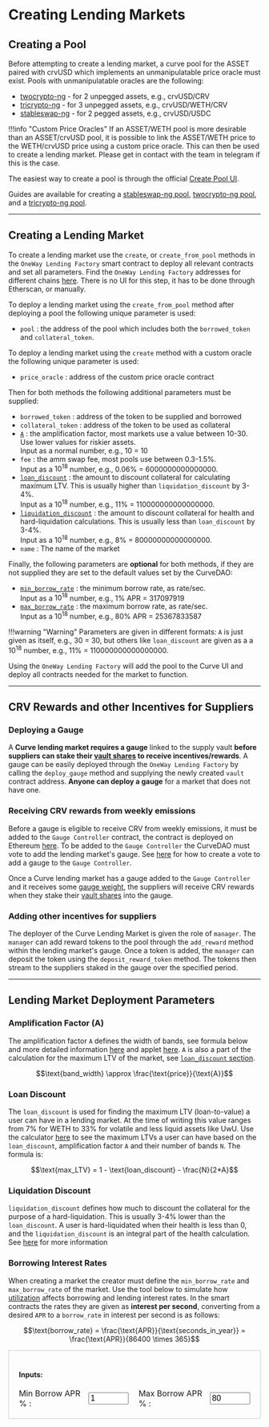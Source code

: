<h1>Creating Lending Markets</h1>

## **Creating a Pool**

Before attempting to create a lending market, a curve pool for the ASSET paired with crvUSD which implements an unmanipulatable price oracle must exist.   Pools with unmanipulatable oracles are the following:

 - [twocrypto-ng](https://docs.curve.fi/references/deployed-contracts/#twocrypto-ng) - for 2 unpegged assets, e.g., crvUSD/CRV
 - [tricrypto-ng](https://docs.curve.fi/references/deployed-contracts/#tricrypto-ng) - for 3 unpegged assets, e.g., crvUSD/WETH/CRV
 - [stableswap-ng](https://docs.curve.fi/references/deployed-contracts/#stableswap-ng) - for 2 pegged assets, e.g., crvUSD/USDC


!!!info "Custom Price Oracles" 
    If an ASSET/WETH pool is more desirable than an ASSET/crvUSD pool, it is possible to link the ASSET/WETH price to the WETH/crvUSD price using a custom price oracle.  This can then be used to create a lending market.  Please get in contact with the team in telegram if this is the case.

The easiest way to create a pool is through the official [Create Pool UI](https://curve.fi/#/ethereum/create-pool).

Guides are available for creating a [stableswap-ng pool](../factory-pools/creating-a-stableswap-ng-pool.md), [twocrypto-ng pool](../factory-pools/creating-a-twocrypto-ng-pool.md), and a [tricrypto-ng pool](../factory-pools/creating-a-tricrypto-ng-pool.md).

---

## **Creating a Lending Market**

To create a lending market use the `create`, or `create_from_pool` methods in the `OneWay Lending Factory` smart contract to deploy all relevant contracts and set all parameters.  Find the `OneWay Lending Factory` addresses for different chains [here](https://docs.curve.fi/references/deployed-contracts/#curve-lending).  There is no UI for this step, it has to be done through Etherscan, or manually.

To deploy a lending market using the `create_from_pool` method after deploying a pool the following unique parameter is used:

 - `pool` : the address of the pool which includes both the `borrowed_token` and `collateral_token`.

To deploy a lending market using the `create` method with a custom oracle the following unique parameter is used:

 - `price_oracle` : address of the custom price oracle contract

Then for both methods the following additional parameters must be supplied:

 - `borrowed_token` : address of the token to be supplied and borrowed
 - `collateral_token` : address of the token to be used as collateral
 - [`A`](#amplification-factor-a) : the amplification factor, most markets use a value between 10-30.  Use lower values for riskier assets.  
 Input as a normal number, e.g., 10 = 10
 - `fee` : the amm swap fee, most pools use between 0.3-1.5%.  
 Input as a $10^{18}$ number, e.g., 0.06% = 6000000000000000.
 - [`loan_discount`](#loan-discount) : the amount to discount collateral for calculating maximum LTV.  This is usually higher than `liquidation_discount` by 3-4%.  
 Input as a $10^{18}$ number, e.g., 11% = 110000000000000000.
 - [`liquidation_discount`](#liquidation-discount) : the amount to discount collateral for health and hard-liquidation calculations.  This is usually less than `loan_discount` by 3-4%.  
 Input as a $10^{18}$ number, e.g., 8% = 80000000000000000.
 - `name` : The name of the market

Finally, the following parameters are **optional** for both methods, if they are not supplied they are set to the default values set by the CurveDAO:

 - [`min_borrow_rate`](#borrowing-interest-rates) : the minimum borrow rate, as rate/sec.  
 Input as a $10^{18}$ number, e.g., 1% APR = 317097919
 - [`max_borrow_rate`](#borrowing-interest-rates) : the maximum borrow rate, as rate/sec.  
 Input as a $10^{18}$ number, e.g., 80% APR = 25367833587

!!!warning "Warning"
    Parameters are given in different formats: `A` is just given as itself, e.g., 30 = 30, but others like `loan_discount` are given as a a $10^{18}$ number, e.g., 11% = 110000000000000000.

Using the `OneWay Lending Factory` will add the pool to the Curve UI and deploy all contracts needed for the market to function.

---

## **CRV Rewards and other Incentives for Suppliers**

### **Deploying a Gauge**

A **Curve lending market requires a gauge** linked to the supply vault **before suppliers can stake their [vault shares](./overview.md#supply-vault-share-tokens) to receive incentives/rewards**.  A gauge can be easily deployed through the `OneWay Lending Factory` by calling the `deploy_gauge` method and supplying the newly created `vault` contract address.  **Anyone can deploy a gauge** for a market that does not have one.

### **Receiving CRV rewards from weekly emissions**

Before a gauge is eligible to receive CRV from weekly emissions, it must be added to the `Gauge Controller` contract, the contract is deployed on Ethereum [here](https://etherscan.io/address/0x2F50D538606Fa9EDD2B11E2446BEb18C9D5846bB).  To be added to the `Gauge Controller` the CurveDAO must vote to add the lending market's gauge.  See [here](../reward-gauges/creating-a-pool-gauge.md#submit-a-dao-vote) for how to create a vote to add a gauge to the `Gauge Controller`.

Once a Curve lending market has a gauge added to the `Gauge Controller` and it receives some [gauge weight](../reward-gauges/gauge-weights.md), the suppliers will receive CRV rewards when they stake their [vault shares](./overview.md#supply-vault-share-tokens) into the gauge.

### **Adding other incentives for suppliers**

The deployer of the Curve Lending Market is given the role of `manager`.  The `manager` can add reward tokens to the pool through the `add_reward` method within the lending market's gauge.  Once a token is added, the `manager` can deposit the token using the `deposit_reward_token` method.  The tokens then stream to the suppliers staked in the gauge over the specified period.

---

## **Lending Market Deployment Parameters**

### **Amplification Factor (A)**

The amplification factor `A` defines the width of bands, see formula below and more detailed information [here](../crvusd/loan-details.md#bands-n) and applet [here](../crvusd/loan-details.md#band-calculator).  `A` is also a part of the calculation for the maximum LTV of the market, see [`loan_discount` section](#loan-discount).

$$\text{band_width} \approx \frac{\text{price}}{\text{A}}$$

### **Loan Discount**

The `loan_discount` is used for finding the maximum LTV (loan-to-value) a user can have in a lending market.  At the time of writing this value ranges from 7% for WETH to 33% for volatile and less liquid assets like UwU.  Use the calculator [here](../crvusd/loan-details.md#loan-discount) to see the maximum LTVs a user can have based on the `loan_discount`, amplification factor `A` and their number of bands `N`.  The formula is:

$$\text{max_LTV} = 1 - \text{loan_discount} - \frac{N}{2*A}$$

### **Liquidation Discount**

`liquidation_discount` defines how much to discount the collateral for the purpose of a hard-liquidation.  This is usually 3-4% lower than the `loan_discount`.  A user is hard-liquidated when their health is less than 0, and the `liquidation_discount` is an integral part of the health calculation.  See [here](../crvusd/loan-details.md#loan-health) for more information

### **Borrowing Interest Rates**

When creating a market the creator must define the `min_borrow_rate` and `max_borrow_rate` of the market.  Use the tool below to simulate how [utilization](./overview.md#utilization-rate) affects borrowing and lending interest rates.  In the smart contracts the rates they are given as **interest per second**, converting from a desired `APR` to a `borrow_rate` in interest per second is as follows:

$$\text{borrow_rate} = \frac{\text{APR}}{\text{seconds_in_year}} = \frac{\text{APR}}{86400 \times 365}$$

<div style="border: 1px solid #ccc; padding: 20px; margin-bottom: 20px;">
<canvas id="interestRateChart"></canvas>
<h4>Inputs:</h4>
<div class="input">
<div style="display: flex; align-items: center; justify-content: center; font-size: 16px;">
    <label for="rateMinInput" style="margin-right: 10px;">Min Borrow APR % :</label>
    <input type="number" id="rateMinInput" min="0" max="1000" step="1" value="1" style="font-size: 16px; width: 80px;">
    <label for="rateMaxInput" style="margin-left: 20px; margin-right: 10px;">Max Borrow APR % :</label>
    <input type="number" id="rateMaxInput" min="0" max="1000" step="1" value="80" style="font-size: 16px; width: 80px;">
</div>
</div>
</div>



<script src="https://cdn.jsdelivr.net/npm/chart.js"></script>
<script src="https://cdn.jsdelivr.net/npm/chartjs-plugin-annotation"></script>

<script>

document.addEventListener("change", function (event) {
    if (event.target.matches('input[name="__palette"]')) {
      location.reload();
    }
  });

function isUserDarkmode() {
  var colorScheme = document.querySelector('body').getAttribute('data-md-color-scheme');
  return colorScheme === 'slate';
}

let rateChart = null;

document.addEventListener('DOMContentLoaded', function() {
    updateRateGraph(); // Draw the initial rate graph with default values

    // rate graph
    const rateMinInput = document.getElementById('rateMinInput');
    const rateMaxInput = document.getElementById('rateMaxInput');
    rateMinInput.addEventListener('change', updateRateGraph);
    rateMaxInput.addEventListener('change', updateRateGraph);
});



function updateRateGraph() {
    const rateMin = parseFloat(document.getElementById('rateMinInput').value)/100;
    const rateMax = parseFloat(document.getElementById('rateMaxInput').value)/100;

    let borrowDataPoints = [];
    for (let u = 0; u <= 1.01; u += 0.01) {
        let rate = rateMin * Math.pow((rateMax / rateMin), u);
        borrowDataPoints.push({x: u * 100, y: rate * 100});
    }

    let lendDataPoints = [];
    for (let u = 0; u <= 1.01; u += 0.01) {
        let rate = u * rateMin * Math.pow((rateMax / rateMin), u);
        lendDataPoints.push({x: u * 100, y: rate * 100});
    }

    const ctx = document.getElementById('interestRateChart').getContext('2d');

    const data = {
        datasets: [
            {
                label: 'Borrow APR',
                data: borrowDataPoints,
                borderColor: 'rgba(75, 192, 192, 0.9)',
                fill: false,
                pointRadius: 0,
                showLine: true,
                borderWidth: 2,
            },
            {
                label: 'Lend APR',
                data: lendDataPoints,
                borderColor: 'rgba(255, 99, 132, 0.9)',
                fill: false,
                pointRadius: 0,
                showLine: true,
                borderWidth: 2,
            }
        ]
    };

    const config = {
        type: 'scatter',
        data: data,
        options: {
            scales: {
                x: {
                    type: 'linear',
                    position: 'bottom',
                    title: {
                        display: true,
                        text: 'Utilization (%)'
                    },
                    max: 100
                },
                y: {
                    title: {
                        display: true,
                        text: 'APR (%)'
                    },
                    beginAtZero: true
                }
            },
            interaction: {
                mode: 'nearest',
                intersect: false,
                axis: 'x'
            },
            plugins: {
                tooltip: {
                    mode: 'index',
                    intersect: false,
                    filter: function(tooltipItem) {
                        return tooltipItem.datasetIndex === 0;
                    },
                    enabled: true,
                    backgroundColor: 'rgba(0, 0, 0, 0.7)',
                    bodyColor: '#ffffff',
                    bodyFont: {
                        size: 12,
                    },
                    borderColor: 'rgba(0, 0, 0, 0.7)',
                    borderWidth: 1,
                    usePointStyle: false,
                    padding: 4,
                    displayColors: false,
                    callbacks: {
                        title: function() {
                            return '';
                        },
                        label: function(context) {
                            const utilization = context.parsed.x.toFixed(2);
                            const borrowRate = context.chart.data.datasets[0].data[context.dataIndex].y.toFixed(2);
                            const lendRate = context.chart.data.datasets[1].data[context.dataIndex].y.toFixed(2);
                            return [
                                `Utilization: ${utilization}%`,
                                `Borrow APR: ${borrowRate}%`,
                                `Lend APR: ${lendRate}%`
                            ];
                        }
                    }
                },
            },
            legend: {
                position: 'bottom'
            }
        }
    };

    if (rateChart) {
            rateChart.destroy();
    }
        rateChart = new Chart(ctx, config);
    }
</script>